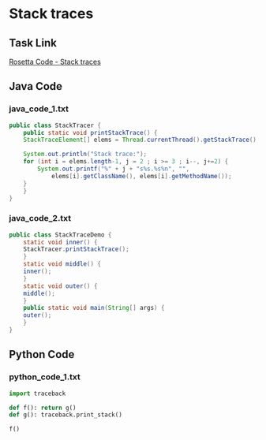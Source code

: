 # Stack traces

## Task Link
[Rosetta Code - Stack traces](https://rosettacode.org/wiki/Stack_traces)

## Java Code
### java_code_1.txt
```java
public class StackTracer {
    public static void printStackTrace() {
	StackTraceElement[] elems = Thread.currentThread().getStackTrace();

	System.out.println("Stack trace:");
	for (int i = elems.length-1, j = 2 ; i >= 3 ; i--, j+=2) {
	    System.out.printf("%" + j + "s%s.%s%n", "",
		    elems[i].getClassName(), elems[i].getMethodName());
	}
    }
}

```

### java_code_2.txt
```java
public class StackTraceDemo {
    static void inner() {
	StackTracer.printStackTrace();
    }
    static void middle() {
	inner();
    }
    static void outer() {
	middle();
    }
    public static void main(String[] args) {
	outer();
    }
}

```

## Python Code
### python_code_1.txt
```python
import traceback

def f(): return g()
def g(): traceback.print_stack()

f()

```

